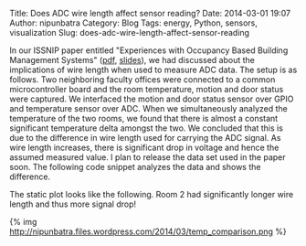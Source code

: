 Title: Does ADC wire length affect sensor reading?
Date: 2014-03-01 19:07
Author: nipunbatra
Category: Blog
Tags: energy, Python, sensors, visualization
Slug: does-adc-wire-length-affect-sensor-reading

In our ISSNIP paper entitled "Experiences with Occupancy Based Building
Management Systems" ([pdf][], [slides][]), we had discussed about the
implications of wire length when used to measure ADC data. The setup is
as follows. Two neighboring faculty offices were connected to a common
microcontroller board and the room temperature, motion and door status
were captured. We interfaced the motion and door status sensor over GPIO
and temperature sensor over ADC. When we simultaneously analyzed the
temperature of the two rooms, we found that there is almost a constant
significant temperature delta amongst the two. We concluded that this is
due to the difference in wire length used for carrying the ADC signal.
As wire length increases, there is significant drop in voltage and hence
the assumed measured value. I plan to release the data set used in the
paper soon. 
The following code snippet analyzes the data and shows the difference.

<script src="https://gist.github.com/nipunreddevil/9289377.js"></script>

The static plot looks like the following. Room 2 had significantly
longer wire length and thus more signal drop!

{% img http://nipunbatra.files.wordpress.com/2014/03/temp_comparison.png %}



  [pdf]: http://nipunbatra.files.wordpress.com/2013/01/issnip.pdf
  [slides]: https://dl.dropboxusercontent.com/u/75845627/Nipun_Batra_IIIT.pptx
  
